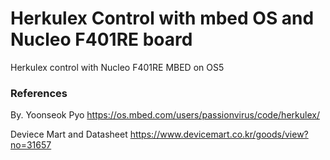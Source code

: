 # Herkulex Control with mbed OS and Nucleo F401RE board
Herkulex control with Nucleo F401RE MBED on OS5

### References
By. Yoonseok Pyo
https://os.mbed.com/users/passionvirus/code/herkulex/

Deviece Mart and Datasheet
https://www.devicemart.co.kr/goods/view?no=31657
